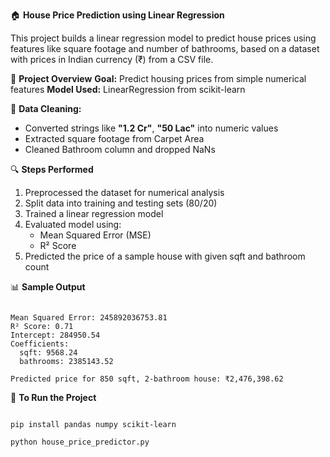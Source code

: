 🏠 **House Price Prediction using Linear Regression**

This project builds a linear regression model to predict house prices using features like square footage and number of bathrooms, based on a dataset with prices in Indian currency (₹) from a CSV file.

📌 **Project Overview**
**Goal:** Predict housing prices from simple numerical features
**Model Used:** LinearRegression from scikit-learn

🧹 **Data Cleaning:**
- Converted strings like **"1.2 Cr"**, **"50 Lac"** into numeric values
- Extracted square footage from Carpet Area
- Cleaned Bathroom column and dropped NaNs

🔍 **Steps Performed**
1. Preprocessed the dataset for numerical analysis
2. Split data into training and testing sets (80/20)
3. Trained a linear regression model
4. Evaluated model using:
    - Mean Squared Error (MSE)
    - R² Score
5. Predicted the price of a sample house with given sqft and bathroom count

📊 **Sample Output**
```

Mean Squared Error: 245892036753.81
R² Score: 0.71
Intercept: 284950.54
Coefficients:
  sqft: 9568.24
  bathrooms: 2385143.52

Predicted price for 850 sqft, 2-bathroom house: ₹2,476,398.62

```

🚀 **To Run the Project**
```

pip install pandas numpy scikit-learn

python house_price_predictor.py

```
